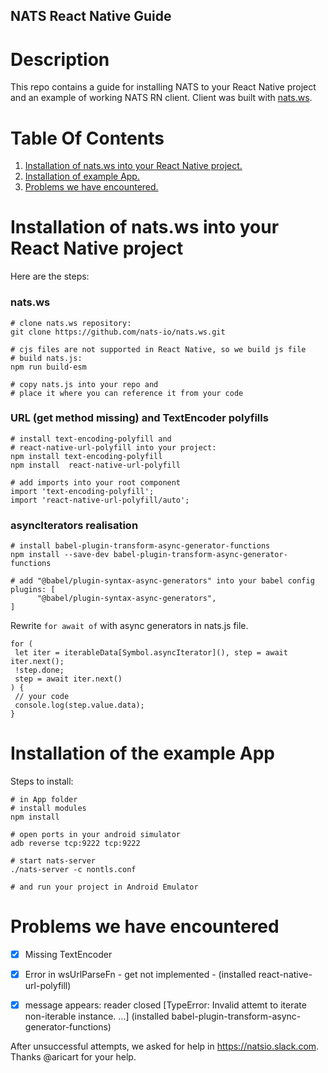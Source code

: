 ## NATS React Native Guide

# Description
This repo contains a guide for installing NATS to your React Native project and an example of working NATS RN client.
Client was built with [nats.ws](https://github.com/nats-io/nats.ws).

# Table Of Contents
1. [Installation of nats.ws into your React Native project.](#installation-of-natsws-into-your-react-native-project)
2. [Installation of example App.](#installation-of-the-example-app)
3. [Problems we have encountered.](#problems-we-have-encountered)



# Installation of nats.ws into your React Native project

Here are the steps:

### nats.ws
```
# clone nats.ws repository:
git clone https://github.com/nats-io/nats.ws.git

# cjs files are not supported in React Native, so we build js file
# build nats.js:
npm run build-esm

# copy nats.js into your repo and
# place it where you can reference it from your code
```
### URL (get method missing) and TextEncoder polyfills
```
# install text-encoding-polyfill and
# react-native-url-polyfill into your project:
npm install text-encoding-polyfill
npm install  react-native-url-polyfill

# add imports into your root component
import 'text-encoding-polyfill';
import 'react-native-url-polyfill/auto';
```
### asyncIterators realisation 
```
# install babel-plugin-transform-async-generator-functions
npm install --save-dev babel-plugin-transform-async-generator-functions

# add "@babel/plugin-syntax-async-generators" into your babel config
plugins: [
      "@babel/plugin-syntax-async-generators",
]
```
Rewrite `for await of` with async generators in nats.js file.
```
for (
 let iter = iterableData[Symbol.asyncIterator](), step = await iter.next();
 !step.done;
 step = await iter.next()
) {
 // your code
 console.log(step.value.data);
}
``` 


# Installation of the example App
Steps to install:
```
# in App folder
# install modules
npm install

# open ports in your android simulator
adb reverse tcp:9222 tcp:9222

# start nats-server 
./nats-server -c nontls.conf

# and run your project in Android Emulator
```


# Problems we have encountered
- [x] Missing  TextEncoder
- [x] Error in wsUrlParseFn - get not implemented - (installed react-native-url-polyfill)
- [x] message appears:  reader closed [TypeError: Invalid attemt to iterate non-iterable instance. ...] (installed babel-plugin-transform-async-generator-functions)


After unsuccessful attempts, we asked for help in https://natsio.slack.com. Thanks @aricart for your help.


